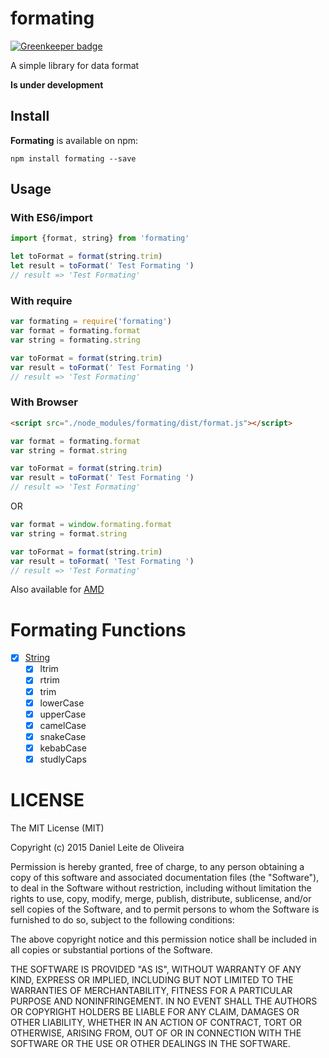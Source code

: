 # formating

[![Greenkeeper badge](https://badges.greenkeeper.io/dleitee/formating.svg)](https://greenkeeper.io/)

A simple library for data format

**Is under development**

## Install

**Formating** is available on npm:
```
npm install formating --save
```

## Usage

### With ES6/import

```javascript
import {format, string} from 'formating'

let toFormat = format(string.trim)
let result = toFormat(' Test Formating ')
// result => 'Test Formating'
```

### With require

```javascript
var formating = require('formating')
var format = formating.format
var string = formating.string

var toFormat = format(string.trim)
var result = toFormat(' Test Formating ')
// result => 'Test Formating'
```

### With Browser

```html
<script src="./node_modules/formating/dist/format.js"></script>
```

```javascript
var format = formating.format
var string = format.string

var toFormat = format(string.trim)
var result = toFormat(' Test Formating ')
// result => 'Test Formating'
```
OR
```javascript
var format = window.formating.format
var string = format.string

var toFormat = format(string.trim)
var result = toFormat( 'Test Formating ')
// result => 'Test Formating'
```

Also available for [AMD](https://github.com/amdjs/amdjs-api/wiki/AMD)

# Formating Functions

- [x] [String](https://github.com/dleitee/formating/blob/master/docs/string.md)
    - [x] ltrim
    - [x] rtrim
    - [x] trim
    - [x] lowerCase
    - [x] upperCase
    - [x] camelCase
    - [x] snakeCase
    - [x] kebabCase
    - [x] studlyCaps

# LICENSE
The MIT License (MIT)

Copyright (c) 2015 Daniel Leite de Oliveira

Permission is hereby granted, free of charge, to any person obtaining a copy
of this software and associated documentation files (the "Software"), to deal
in the Software without restriction, including without limitation the rights
to use, copy, modify, merge, publish, distribute, sublicense, and/or sell
copies of the Software, and to permit persons to whom the Software is
furnished to do so, subject to the following conditions:

The above copyright notice and this permission notice shall be included in
all copies or substantial portions of the Software.

THE SOFTWARE IS PROVIDED "AS IS", WITHOUT WARRANTY OF ANY KIND, EXPRESS OR
IMPLIED, INCLUDING BUT NOT LIMITED TO THE WARRANTIES OF MERCHANTABILITY,
FITNESS FOR A PARTICULAR PURPOSE AND NONINFRINGEMENT. IN NO EVENT SHALL THE
AUTHORS OR COPYRIGHT HOLDERS BE LIABLE FOR ANY CLAIM, DAMAGES OR OTHER
LIABILITY, WHETHER IN AN ACTION OF CONTRACT, TORT OR OTHERWISE, ARISING FROM,
OUT OF OR IN CONNECTION WITH THE SOFTWARE OR THE USE OR OTHER DEALINGS IN
THE SOFTWARE.

